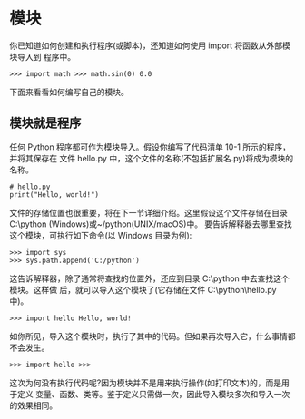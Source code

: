 # 模块

你已知道如何创建和执行程序(或脚本)，还知道如何使用 import 将函数从外部模块导入到 程序中。

```python3
>>> import math >>> math.sin(0) 0.0
```

下面来看看如何编写自己的模块。

## 模块就是程序

任何 Python 程序都可作为模块导入。假设你编写了代码清单 10-1 所示的程序，并将其保存在
文件 hello.py 中，这个文件的名称(不包括扩展名.py)将成为模块的名称。

```python3
# hello.py
print("Hello, world!")
```

文件的存储位置也很重要，将在下一节详细介绍。这里假设这个文件存储在目录 C:\python (Windows)或~/python(UNIX/macOS)中。
要告诉解释器去哪里查找这个模块，可执行如下命令(以 Windows 目录为例):

```python3
>>> import sys
>>> sys.path.append('C:/python')
```

这告诉解释器，除了通常将查找的位置外，还应到目录 C:\python 中去查找这个模块。这样做 后，就可以导入这个模块了(它存储在文件 C:\python\hello.py 中)。

```python3
>>> import hello Hello, world!
```

如你所见，导入这个模块时，执行了其中的代码。但如果再次导入它，什么事情都不会发生。

```python3
>>> import hello >>>
```

这次为何没有执行代码呢?因为模块并不是用来执行操作(如打印文本)的，而是用于定义 变量、函数、类等。鉴于定义只需做一次，因此导入模块多次和导入一次的效果相同。

<script>
function run(target) {
    if (window.runner == undefined) {
        alert('在APP版本中才可以运行')
        return
    }

    if (target.innerHTML == '收起') {
        target.innerHTML = '运行'
        target.parentElement.getElementsByTagName('pre').item(0).style.display = 'none'
    } else {
        target.innerHTML = '收起'
        code = target.parentElement.parentElement.getElementsByTagName('code').item(0).innerText
        result = window.runner(code,'python')
        target.parentElement.getElementsByTagName('code').item(0).innerHTML = result
        target.parentElement.getElementsByTagName('pre').item(0).style.display = 'block'
    }
}
</script>

